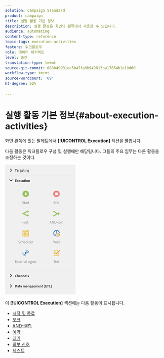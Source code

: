 ```yaml
---
solution: Campaign Standard
product: campaign
title: 실행 활동 기본 정보
description: 실행 활동은 화면의 왼쪽에서 사용할 수 있습니다.
audience: automating
content-type: reference
topic-tags: execution-activities
feature: 워크플로우
role: 데이터 아키텍트
level: 중간
translation-type: tm+mt
source-git-commit: 088b49931ee5047fa6b949813ba17654b1e10d60
workflow-type: tm+mt
source-wordcount: '69'
ht-degree: 52%

---
```



# 실행 활동 기본 정보{#about-execution-activities}

화면 왼쪽에 있는 팔레트에서 **[!UICONTROL Execution]** 섹션을 펼칩니다.

다음 활동은 워크플로우 구성 및 실행에만 해당됩니다. 그들의 주요 임무는 다른 활동을 조정하는 것이다.

![](assets/wkf_execution_activities.png)

이 **[!UICONTROL Execution]** 섹션에는 다음 활동이 표시됩니다.

* [시작 및 종료](../../automating/using/start-and-end.md)
* [포크](../../automating/using/fork.md)
* [AND-결합](../../automating/using/and-join.md)
* [예약](../../automating/using/scheduler.md)
* [대기](../../automating/using/wait.md)
* [외부 신호](../../automating/using/external-signal.md)
* [테스트](../../automating/using/test.md)

